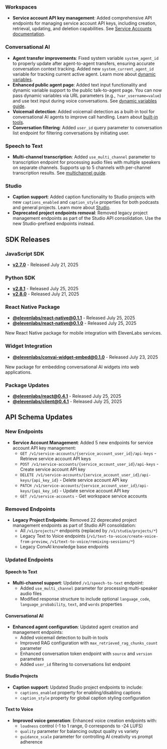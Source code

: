 ### Workspaces

- **Service account API key management**: Added comprehensive API endpoints for managing service account API keys, including creation, retrieval, updating, and deletion capabilities. See [Service Accounts documentation](/docs/product-guides/administration/workspaces/service-accounts).

### Conversational AI

- **Agent transfer improvements**: Fixed system variable `system_agent_id` to properly update after agent-to-agent transfers, ensuring accurate conversation context tracking. Added new `system_current_agent_id` variable for tracking current active agent. Learn more about [dynamic variables](/docs/conversational-ai/customization/dynamic-variables).
- **Enhanced public agent page**: Added text input functionality and dynamic variable support to the public talk-to-agent page. You can now pass dynamic variables via URL parameters (e.g., `?var_username=value`) and use text input during voice conversations. See [dynamic variables guide](/docs/conversational-ai/customization/dynamic-variables#public-talk-to-page-integration).
- **Voicemail detection**: Added voicemail detection as a built-in tool for conversational AI agents to improve call handling. Learn about [built-in tools](/docs/conversational-ai/customization/tools/voicemail-detection).
- **Conversation filtering**: Added `user_id` query parameter to conversation list endpoint for filtering conversations by initiating user.

### Speech to Text

- **Multi-channel transcription**: Added `use_multi_channel` parameter to transcription endpoint for processing audio files with multiple speakers on separate channels. Supports up to 5 channels with per-channel transcription results. See [multichannel guide](/docs/developer-guides/cookbooks/speech-to-text/multichannel).

### Studio

- **Caption support**: Added caption functionality to Studio projects with new `captions_enabled` and `caption_style` properties for both podcasts and general projects. Learn more about [Studio](/docs/product-guides/products/studio).
- **Deprecated project endpoints removal**: Removed legacy project management endpoints as part of the Studio API consolidation. Use the new Studio-prefixed endpoints instead.

## SDK Releases

### JavaScript SDK

- **[v2.7.0](https://github.com/elevenlabs/elevenlabs-js/releases/tag/v2.7.0)** - Released July 21, 2025

### Python SDK

- **[v2.8.1](https://github.com/elevenlabs/elevenlabs-python/releases/tag/v2.8.1)** - Released July 25, 2025
- **[v2.8.0](https://github.com/elevenlabs/elevenlabs-python/releases/tag/v2.8.0)** - Released July 21, 2025

### React Native Package

- **[@elevenlabs/react-native@0.1.1](https://www.npmjs.com/package/@elevenlabs/react-native)** - Released July 25, 2025
- **[@elevenlabs/react-native@0.1.0](https://www.npmjs.com/package/@elevenlabs/react-native)** - Released July 25, 2025

New React Native package for mobile integration with ElevenLabs services.

### Widget Integration

- **[@elevenlabs/convai-widget-embed@0.1.0](https://www.npmjs.com/package/@elevenlabs/convai-widget-embed)** - Released July 23, 2025

New package for embedding conversational AI widgets into web applications.

### Package Updates

- **[@elevenlabs/react@0.4.1](https://www.npmjs.com/package/@elevenlabs/react)** - Released July 25, 2025
- **[@elevenlabs/client@0.4.1](https://www.npmjs.com/package/@elevenlabs/client)** - Released July 25, 2025

## API Schema Updates

<Accordion title="View API changes">

### New Endpoints

- **Service Account Management**: Added 5 new endpoints for service account API key management:
  - `GET /v1/service-accounts/{service_account_user_id}/api-keys` - Retrieve service account API keys
  - `POST /v1/service-accounts/{service_account_user_id}/api-keys` - Create service account API key
  - `DELETE /v1/service-accounts/{service_account_user_id}/api-keys/{api_key_id}` - Delete service account API key
  - `PATCH /v1/service-accounts/{service_account_user_id}/api-keys/{api_key_id}` - Update service account API key
  - `GET /v1/service-accounts` - Get workspace service accounts

### Removed Endpoints

- **Legacy Project Endpoints**: Removed 22 deprecated project management endpoints as part of Studio API consolidation:
  - All `/v1/projects/*` endpoints (replaced by `/v1/studio/projects/*`)
  - Legacy Text to Voice endpoints (`/v1/text-to-voice/create-voice-from-preview`, `/v1/text-to-voice/remixing-sessions/*`)
  - Legacy ConvAI knowledge base endpoints

### Updated Endpoints

#### Speech to Text

- **Multi-channel support**: Updated `/v1/speech-to-text` endpoint:
  - Added `use_multi_channel` parameter for processing multi-speaker audio files
  - Modified response structure to include optional `language_code`, `language_probability`, `text`, and `words` properties

#### Conversational AI

- **Enhanced agent configuration**: Updated agent creation and management endpoints:
  - Added voicemail detection to built-in tools
  - Improved RAG configuration with `max_retrieved_rag_chunks_count` parameter
  - Enhanced conversation token endpoint with `source` and `version` parameters
  - Added `user_id` filtering to conversations list endpoint

#### Studio Projects

- **Caption support**: Updated Studio project endpoints to include:
  - `captions_enabled` property for enabling/disabling captions
  - `caption_style` property for global caption styling configuration

#### Text to Voice

- **Improved voice generation**: Enhanced voice creation endpoints with:
  - `loudness` control (-1 to 1 range, 0 corresponds to -24 LUFS)
  - `quality` parameter for balancing output quality vs variety
  - `guidance_scale` parameter for controlling AI creativity vs prompt adherence

</Accordion>
